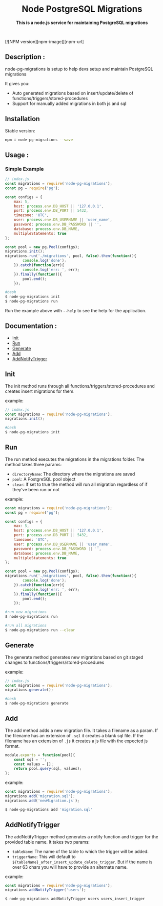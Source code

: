 <h1 align="center"> Node PostgreSQL Migrations </h1>
<p align="center">
  <b >This is a node.js service for maintaining PostgreSQL migrations</b>
</p>
<br>

[![NPM version][npm-image]][npm-url]

## Description :
node-pg-migrations is setup to help devs setup and maintain PostgreSQL migrations

It gives you:

* Auto generated migrations based on insert/update/delete of functions/triggers/stored-procedures
* Support for manually added migrations in both js and sql

## Installation

Stable version:
```bash
npm i node-pg-migrations --save
```

## Usage :

### Simple Example

````javascript
// index.js
const migrations = require('node-pg-migrations');
const pg = require('pg');

const configs = {
    max: 5,
    host: process.env.DB_HOST || '127.0.0.1',
    port: process.env.DB_PORT || 5432,
    timezone: 'UTC',
    user: process.env.DB_USERNAME || 'user_name',
    password: process.env.DB_PASSWORD || '',
    database: process.env.DB_NAME,
    multipleStatements: true
};

const pool = new pg.Pool(configs);
migrations.init();
migrations.run('./migrations', pool, false).then(function(){
        console.log('done');
    }).catch(function(err){
        console.log('err: ', err);
    }).finally(function(){
        pool.end();
    });
````

```bash
#bash
$ node-pg-migrations init
$ node-pg-migrations run
```

Run the example above with `--help` to see the help for the application.

## Documentation :
- [Init](#init)
- [Run](#run)
- [Generate](#generate)
- [Add](#add)
- [AddNotifyTrigger](#addnotifytrigger)

## Init

The init method runs through all functions/triggers/stored-procedures and creates insert migrations for them.

example:
```js
// index.js
const migrations = require('node-pg-migrations');
migrations.init();
```

```bash
#bash
$ node-pg-migrations init
```

## Run

The run method executes the migrations in the migrations folder.
The method takes three params:
- `directoryName`: The directory where the migrations are saved
- `pool`: A PostgreSQL pool object
- `clear`: If set to true the method will run all migration regardless of if they've been run or not

example:
```js
const migrations = require('node-pg-migrations');
const pg = require('pg');

const configs = {
    max: 5,
    host: process.env.DB_HOST || '127.0.0.1',
    port: process.env.DB_PORT || 5432,
    timezone: 'UTC',
    user: process.env.DB_USERNAME || 'user_name',
    password: process.env.DB_PASSWORD || '',
    database: process.env.DB_NAME,
    multipleStatements: true
};

const pool = new pg.Pool(configs);
migrations.run('./migrations', pool, false).then(function(){
        console.log('done');
    }).catch(function(err){
        console.log('err: ', err);
    }).finally(function(){
        pool.end();
    });
```

```bash
#run new migrations
$ node-pg-migrations run
```

```bash
#run all migrations
$ node-pg-migrations run --clear
```

## Generate

The generate method generates new migrations based on git staged changes to functions/triggers/stored-procedures

example:
```js
// index.js
const migrations = require('node-pg-migrations');
migrations.generate();
```

```bash
#bash
$ node-pg-migrations generate
```

## Add

The add method adds a new migration file. It takes a filename as a param. If the filename has an extension of `.sql` it creates a blank sql file.
If the filename has an extension of `.js` it creates a js file with the expected js format.
```js
module.exports = function(pool){
    const sql = '';
    const values = [];
    return pool.query(sql, values);
};
```

example:
```js
const migrations = require('node-pg-migrations');
migrations.add('migration.sql');
migrations.add('newMigration.js');
```

```bash
$ node-pg-migrations add 'migration.sql'
```

## AddNotifyTrigger

The addNotifyTrigger method generates a notify function and trigger for the provided table name. It takes two params:
- `tableName`: The name of the table to which the trigger will be added.
- `triggerName`: This will default to `${tableName}_after_insert_update_delete_trigger`. But if the name is over 63 chars you will have to provide an alternate name.

example:
```js
const migrations = require('node-pg-migrations');
migrations.addNotifyTrigger('users');
```

```bash
$ node-pg-migrations addNotifyTrigger users users_insert_trigger
```